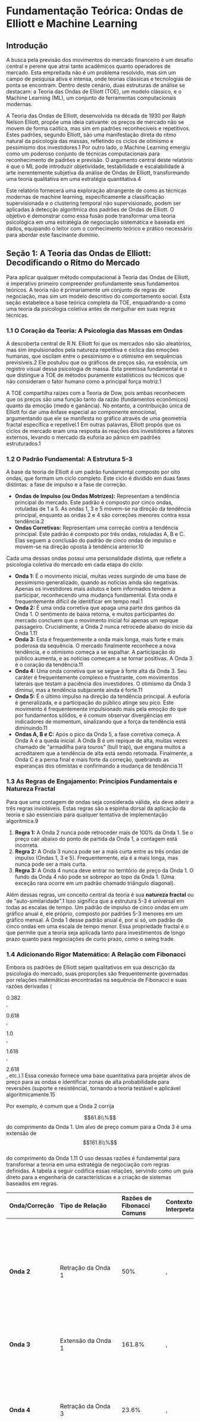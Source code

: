 

# **Fundamentação Teórica: Ondas de Elliott e Machine Learning**

## **Introdução**

A busca pela previsão dos movimentos do mercado financeiro é um desafio central e perene que atrai tanto acadêmicos quanto operadores de mercado. Esta empreitada não é um problema resolvido, mas sim um campo de pesquisa ativa e intensa, onde teorias clássicas e tecnologias de ponta se encontram. Dentro deste cenário, duas estruturas de análise se destacam: a Teoria das Ondas de Elliott (TOE), um modelo clássico, e o Machine Learning (ML), um conjunto de ferramentas computacionais modernas.

A Teoria das Ondas de Elliott, desenvolvida na década de 1930 por Ralph Nelson Elliott, propõe uma ideia cativante: os preços de mercado não se movem de forma caótica, mas sim em padrões reconhecíveis e repetitivos. Estes padrões, segundo Elliott, são uma manifestação direta do ritmo natural da psicologia das massas, refletindo os ciclos de otimismo e pessimismo dos investidores.1 Por outro lado, o Machine Learning emergiu como um poderoso conjunto de técnicas computacionais para reconhecimento de padrões e previsão. O argumento central deste relatório é que o ML pode introduzir objetividade, testabilidade e escalabilidade à arte inerentemente subjetiva da análise de Ondas de Elliott, transformando uma teoria qualitativa em uma estratégia quantitativa.4

Este relatório fornecerá uma exploração abrangente de como as técnicas modernas de machine learning, especificamente a classificação supervisionada e o clustering temporal não supervisionado, podem ser aplicadas à detecção algorítmica dos padrões de Ondas de Elliott. O objetivo é demonstrar como essa fusão pode transformar uma teoria psicológica em uma estratégia de negociação sistemática e baseada em dados, equipando o leitor com o conhecimento teórico e prático necessário para abordar este fascinante domínio.

## **Seção 1: A Teoria das Ondas de Elliott: Decodificando o Ritmo do Mercado**

Para aplicar qualquer método computacional à Teoria das Ondas de Elliott, é imperativo primeiro compreender profundamente seus fundamentos teóricos. A teoria não é primariamente um conjunto de regras de negociação, mas sim um modelo descritivo do comportamento social. Esta seção estabelece a base teórica completa da TOE, enquadrando-a como uma teoria da psicologia coletiva antes de mergulhar em suas regras técnicas.

### **1.1 O Coração da Teoria: A Psicologia das Massas em Ondas**

A descoberta central de R.N. Elliott foi que os mercados não são aleatórios, mas sim impulsionados pela natureza repetitiva e cíclica das emoções humanas, que oscilam entre o pessimismo e o otimismo em sequências previsíveis.2 Ele postulou que os gráficos de preços são, na essência, um registro visual dessa psicologia de massa. Esta premissa fundamental é o que distingue a TOE de métodos puramente estatísticos ou técnicos que não consideram o fator humano como a principal força motriz.1

A TOE compartilha raízes com a Teoria de Dow, pois ambas reconhecem que os preços são uma função tanto da razão (fundamentos econômicos) quanto da emoção (medo e ganância). No entanto, a contribuição única de Elliott foi dar uma ênfase especial ao componente emocional, argumentando que ele se manifesta no gráfico através de uma geometria fractal específica e repetível.1 Em outras palavras, Elliott propôs que os ciclos de mercado eram uma resposta às reações dos investidores a fatores externos, levando o mercado da euforia ao pânico em padrões estruturados.1

### **1.2 O Padrão Fundamental: A Estrutura 5-3**

A base da teoria de Elliott é um padrão fundamental composto por oito ondas, que formam um ciclo completo. Este ciclo é dividido em duas fases distintas: a fase de impulso e a fase de correção.

* **Ondas de Impulso (ou Ondas Motrizes):** Representam a tendência principal do mercado. Este padrão é composto por cinco ondas, rotuladas de 1 a 5\. As ondas 1, 3 e 5 movem-se na direção da tendência principal, enquanto as ondas 2 e 4 são correções menores contra essa tendência.2  
* **Ondas Corretivas:** Representam uma correção contra a tendência principal. Este padrão é composto por três ondas, rotuladas A, B e C. Elas seguem a conclusão do padrão de cinco ondas de impulso e movem-se na direção oposta à tendência anterior.10

Cada uma dessas ondas possui uma personalidade distinta, que reflete a psicologia coletiva do mercado em cada etapa do ciclo:

* **Onda 1:** É o movimento inicial, muitas vezes surgindo de uma base de pessimismo generalizado, quando as notícias ainda são negativas. Apenas os investidores mais astutos e bem informados tendem a participar, reconhecendo uma mudança fundamental. Esta onda é frequentemente difícil de identificar em tempo real.1  
* **Onda 2:** É uma onda corretiva que apaga uma parte dos ganhos da Onda 1\. O sentimento de baixa retorna, e muitos participantes do mercado concluem que o movimento inicial foi apenas um repique passageiro. Crucialmente, a Onda 2 nunca retrocede abaixo do início da Onda 1\.11  
* **Onda 3:** Esta é frequentemente a onda mais longa, mais forte e mais poderosa da sequência. O mercado finalmente reconhece a nova tendência, e o otimismo começa a se espalhar. A participação do público aumenta, e as notícias começam a se tornar positivas. A Onda 3 é o coração da tendência.11  
* **Onda 4:** Uma onda corretiva que se segue à forte alta da Onda 3\. Seu caráter é frequentemente complexo e frustrante, com movimentos laterais que testam a paciência dos investidores. O otimismo da Onda 3 diminui, mas a tendência subjacente ainda é forte.11  
* **Onda 5:** É o último impulso na direção da tendência principal. A euforia é generalizada, e a participação do público atinge seu pico. Este movimento é frequentemente impulsionado mais pela emoção do que por fundamentos sólidos, e é comum observar divergências em indicadores de momentum, sinalizando que a força da tendência está diminuindo.11  
* **Ondas A, B e C:** Após o pico da Onda 5, a fase corretiva começa. A Onda A é a queda inicial. A Onda B é um repique de alta, muitas vezes chamado de "armadilha para touros" (bull trap), que engana muitos a acreditarem que a tendência de alta está sendo retomada. Finalmente, a Onda C é a perna final e mais forte da correção, quebrando as esperanças dos otimistas e confirmando a mudança de tendência.11

### **1.3 As Regras de Engajamento: Princípios Fundamentais e Natureza Fractal**

Para que uma contagem de ondas seja considerada válida, ela deve aderir a três regras invioláveis. Estas regras são a espinha dorsal da aplicação da teoria e são essenciais para qualquer tentativa de implementação algorítmica.9

1. **Regra 1:** A Onda 2 nunca pode retroceder mais de 100% da Onda 1\. Se o preço cair abaixo do ponto de partida da Onda 1, a contagem está incorreta.  
2. **Regra 2:** A Onda 3 nunca pode ser a mais curta entre as três ondas de impulso (Ondas 1, 3 e 5). Frequentemente, ela é a mais longa, mas nunca pode ser a mais curta.  
3. **Regra 3:** A Onda 4 nunca deve entrar no território de preço da Onda 1\. O fundo da Onda 4 não pode se sobrepor ao topo da Onda 1\. (Uma exceção rara ocorre em um padrão chamado triângulo diagonal).

Além dessas regras, um conceito central da teoria é sua **natureza fractal** ou de "auto-similaridade".1 Isso significa que a estrutura 5-3 é universal em todas as escalas de tempo. Um padrão de impulso de cinco ondas em um gráfico anual é, ele próprio, composto por padrões 5-3 menores em um gráfico mensal. A Onda 1 desse padrão anual é, por si só, um padrão de cinco ondas em uma escala de tempo menor. Essa propriedade fractal é o que permite que a teoria seja aplicada tanto para investimentos de longo prazo quanto para negociações de curto prazo, como o swing trade.

### **1.4 Adicionando Rigor Matemático: A Relação com Fibonacci**

Embora os padrões de Elliott sejam qualitativos em sua descrição da psicologia do mercado, suas proporções são frequentemente governadas por relações matemáticas encontradas na sequência de Fibonacci e suas razões derivadas (

0.382  
,

0.618  
,

1.0  
,

1.618  
,

2.618  
, etc.).1 Essa conexão fornece uma base quantitativa para projetar alvos de preço para as ondas e identificar zonas de alta probabilidade para reversões (suporte e resistência), tornando a teoria testável e aplicável algoritmicamente.15

Por exemplo, é comum que a Onda 2 corrija

$$61.8\\%$$do comprimento da Onda 1\. Um alvo de preço comum para a Onda 3 é uma extensão de$$161.8\\%$$  
do comprimento da Onda 1\.11 O uso dessas razões é fundamental para transformar a teoria em uma estratégia de negociação com regras definidas. A tabela a seguir codifica essas relações, servindo como um guia direto para a engenharia de características e a criação de sistemas baseados em regras.

| Onda/Correção | Tipo de Relação | Razões de Fibonacci Comuns | Contexto e Interpretação |  |  |  |  |  |  |
| :---- | :---- | :---- | :---- | :---- | :---- | :---- | :---- | :---- | :---- |
| **Onda 2** | Retração da Onda 1 | 50% | , | 61.8% | , | 78.6% | Uma retração profunda é comum, pois o otimismo inicial desaparece. É considerado um ponto de entrada chave para a tendência principal.11 |  |  |
| **Onda 3** | Extensão da Onda 1 | 161.8% | , | 261.8% | , | 423.6% | A onda mais forte. Uma Onda 2 superficial (ex: | 38.2% | ) frequentemente leva a uma Onda 3 forte e estendida.11 |
| **Onda 4** | Retração da Onda 3 | 23.6% | , | 38.2% | Geralmente uma retração superficial, refletindo a força da tendência subjacente. Não deve se sobrepor à Onda 1\.15 |  |  |  |  |
| **Onda 5** | Extensão/Igualdade | 61.8% | , | 100% | , | 161.8% | da Onda 1 | Pode ter o mesmo tamanho da Onda 1 ou ser uma extensão. Divergências em indicadores são comuns aqui. |  |
| **Onda A** | Correção | Comprimento semelhante à Onda 5 | O primeiro sinal de uma mudança de tendência. |  |  |  |  |  |  |
| **Onda B** | Retração da Onda A | 38.2% | , | 50% | , | 61.8% | A "armadilha de touros" em uma tendência de baixa. Engana os participantes do mercado. |  |  |
| **Onda C** | Extensão da Onda A | 100% | , | 161.8% | O movimento corretivo final e decisivo. |  |  |  |  |

### **1.5 Uma Visão Equilibrada: Subjetividade Inerente e Críticas**

Apesar de sua estrutura elegante, a principal crítica à Teoria das Ondas de Elliott é sua subjetividade inerente. Diferentes analistas, olhando para o mesmo gráfico, podem chegar a contagens de ondas completamente diferentes, resultando em previsões conflitantes e tornando a teoria difícil de ser refutada cientificamente.7 Essa flexibilidade na interpretação é tanto uma força (permitindo adaptação) quanto sua maior fraqueza (falta de rigor).

Estudos acadêmicos também lançaram dúvidas sobre seu poder preditivo. Uma tese de mestrado da UFSM, por exemplo, concluiu que a analogia entre o comportamento das massas e a sequência de Fibonacci se mostrou incapaz de prever as oscilações do mercado durante uma crise econômica.17 Esta crítica é crucial, pois destaca o desafio que um projeto de ML nesta área busca resolver.

É exatamente nesta contradição central que reside a oportunidade para a aplicação de machine learning. A TOE é um modelo psicológico poderoso, mas sua aplicação prática é, em grande parte, uma forma de arte. O objetivo central da aplicação de ML é tentar transformar essa arte em uma ciência. Ao criar regras objetivas baseadas nos princípios e nas relações de Fibonacci, e ao testá-las sistematicamente em grandes volumes de dados, é possível validar ou refutar a utilidade prática da teoria de uma maneira que a análise manual nunca poderia. Este projeto, portanto, não é apenas sobre construir um robô de negociação, mas sobre conduzir uma investigação científica sobre a validade de uma teoria financeira fundamental.

## **Seção 2: A Abordagem Supervisionada: Ensinando Máquinas a Reconhecer Ondas**

A abordagem supervisionada de machine learning oferece um caminho direto para automatizar o reconhecimento de padrões de Elliott. A ideia é "ensinar" um algoritmo a identificar ondas da mesma forma que um analista humano faria, mas com a velocidade, escala e objetividade de uma máquina. Esta seção detalha como o problema de reconhecimento de padrões da TOE pode ser enquadrado como uma tarefa de aprendizado supervisionado e revisa os métodos e descobertas da literatura acadêmica.

### **2.1 Formulação do Problema: Do Gráfico à Classificação**

O primeiro passo para aplicar o aprendizado supervisionado é transformar o problema de análise gráfica em um problema de classificação matemática. O processo funciona da seguinte forma: um segmento de dados históricos de preços (uma "janela" de tempo, por exemplo, 60 dias de dados de fechamento) torna-se a entrada do modelo, representada por um vetor de características X. O rótulo "correto" da Onda de Elliott para essa janela (por exemplo, "Onda 3", "Onda C", "Não é uma onda de Elliott") torna-se a saída alvo, ou a classe, Y.12

O objetivo, então, é treinar um modelo de classificação, uma função f, que aprenda a mapear as entradas para as saídas, de modo que f(X)≈Y. Essencialmente, estamos tratando o reconhecimento de ondas como um problema de classificação multicasse, onde cada tipo de onda é uma classe distinta.

### **2.2 O Pipeline Metodológico**

A construção de um modelo supervisionado eficaz segue um pipeline bem definido, mas cada etapa apresenta desafios únicos no contexto da TOE.

#### **2.2.1 Rotulagem de Dados: O Calcanhar de Aquiles**

A etapa mais crítica e, sem dúvida, a mais difícil na abordagem supervisionada é a criação do conjunto de dados rotulado. Isso exige que um ou mais analistas especialistas em Ondas de Elliott analisem manualmente vastas quantidades de dados históricos de preços e atribuam um rótulo de onda a cada segmento de tempo relevante.18

Aqui reside uma implicação profunda da subjetividade da TOE. A qualidade e a consistência do modelo de machine learning são fundamentalmente limitadas pela qualidade e consistência do especialista humano que rotula os dados. Se o especialista for inconsistente, tendencioso ou simplesmente cometer erros, o modelo aprenderá essas falhas perfeitamente. Isso cria um potencial problema de lógica circular: o modelo é treinado para replicar a subjetividade de um humano, em vez de descobrir uma verdade objetiva no mercado. Este é o clássico problema de "lixo entra, lixo sai" (Garbage In, Garbage Out), e representa a maior barreira para a criação de um modelo supervisionado verdadeiramente robusto e confiável para a TOE.9

#### **2.2.2 Engenharia de Características: Tornando as Ondas Legíveis para Máquinas**

Alimentar o modelo com dados brutos de preços raramente é a abordagem mais eficaz. Em vez disso, é necessário realizar a engenharia de características (feature engineering), que consiste em criar variáveis de entrada que capturem as *características* distintivas das ondas.

* **Características Básicas:** Métricas estatísticas simples (média, desvio padrão, etc.) e indicadores técnicos populares como o MACD (Moving Average Convergence Divergence), o Estocástico e o RSI (Relative Strength Index) podem ser usados como características. Esses indicadores já são projetados para capturar momentum, sobrecompra/sobrevenda e tendências, que são conceitos alinhados com a psicologia das ondas.18  
* **Características Avançadas (Transformada Rápida de Fourier \- FFT):** Uma técnica mais sofisticada é o uso da Transformada Rápida de Fourier (FFT). A FFT converte uma série temporal do domínio do tempo para o domínio da frequência. Os coeficientes da FFT resultantes atuam como uma "impressão digital" da forma geral do padrão de onda. Padrões de impulso rápidos podem ter componentes de alta frequência diferentes de padrões de correção lentos e laterais. Esses coeficientes podem então ser usados como um vetor de características de entrada para um modelo, como uma Rede Neural, que pode aprender a associar essas "impressões digitais" de frequência aos rótulos de onda correspondentes.21

### **2.3 Algoritmos na Prática: SVMs e Redes Neurais**

Dois tipos de algoritmos de aprendizado supervisionado são comumente citados na literatura para esta tarefa: Máquinas de Vetores de Suporte (SVM) e Redes Neurais (NN).

* **Máquinas de Vetores de Suporte (SVMs):** O conceito central de uma SVM é encontrar um hiperplano ótimo que melhor separe as diferentes classes (os padrões de onda) em um espaço de características de alta dimensão.22 As SVMs são particularmente poderosas porque se baseiam em uma sólida teoria estatística (Minimização do Risco Estrutural), o que as torna menos propensas a overfitting em comparação com outros métodos, especialmente quando o número de características é grande e o conjunto de dados de treinamento não é massivo.23 Vários estudos relatam sucesso na aplicação de SVMs para a previsão de tendências baseada em padrões de Elliott, com alguns artigos reivindicando taxas de precisão superiores a 90%.4  
* **Redes Neurais (NNs) e Deep Learning:** As Redes Neurais Artificiais (RNAs) são modelos computacionais inspirados no cérebro humano, capazes de aprender relações complexas e não-lineares diretamente dos dados.12 Usando um algoritmo de treinamento como o backpropagation, elas ajustam seus pesos internos para minimizar o erro de previsão.12 Modelos mais avançados de Deep Learning, como Redes Neurais Convolucionais (CNNs) e Redes Neurais Recorrentes (como LSTMs), podem extrair características hierárquicas automaticamente dos dados, potencialmente reduzindo a necessidade de engenharia manual de características.5 A literatura mostra o uso de NNs, frequentemente em conjunto com a FFT, para reconhecer padrões de Elliott e prever a direção subsequente do mercado.12

### **2.4 Avaliando o Sucesso: Desempenho e Limitações Chave**

Uma síntese da literatura acadêmica revela um quadro misto. Muitos artigos de pesquisa publicados relatam taxas de sucesso impressionantemente altas, frequentemente acima de 70% e, em alguns casos, ultrapassando 90% na previsão da direção da tendência após o reconhecimento de um padrão de Elliott.4

No entanto, é crucial justapor esses resultados otimistas com as conclusões mais sóbrias de trabalhos como a tese da UFSM.17 Este estudo não apenas considerou a TOE ineficaz para prever movimentos durante uma crise, mas também destacou um problema comum em modelagem: redes neurais que apresentaram um desempenho superior no treinamento falharam na etapa mais crucial de validação em dados não vistos.

Essa contradição sugere que muitos dos modelos publicados podem ser *frágeis*. Eles podem estar superajustados (overfitted) a um conjunto de dados específico ou a um regime de mercado particular (por exemplo, um mercado de alta estável e com baixa volatilidade). Quando a estrutura do mercado muda — um fenômeno conhecido como *concept drift* 28 — os padrões aprendidos pelo modelo perdem sua validade, e o desempenho do sistema degrada-se catastroficamente. Isso ressalta a necessidade absoluta de técnicas de validação robustas que simulem o desempenho no mundo real. Em vez de uma simples divisão treino-teste, métodos como a

**Otimização Walk-Forward** 30 são essenciais. Nesta abordagem, o modelo é treinado em um período de dados passados, testado no período seguinte e, em seguida, o processo é repetido, deslizando a janela de treinamento para a frente. Isso garante que o modelo seja continuamente reavaliado e retreinado em dados novos, forçando-o a se adaptar às dinâmicas de mercado em constante mudança.

## **Seção 3: O Paradigma Não Supervisionado: Descobrindo Padrões a Partir dos Dados**

Enquanto a abordagem supervisionada tenta ensinar a máquina a replicar o conhecimento de um especialista, a abordagem não supervisionada adota uma filosofia fundamentalmente diferente. Ela busca descobrir padrões e estruturas intrínsecas nos dados sem qualquer conhecimento prévio ou rótulos. Esta seção apresenta o aprendizado não supervisionado, especificamente o clustering temporal, como uma alternativa mais exploratória e potencialmente mais robusta, que contorna as armadilhas da rotulagem manual.

### **3.1 Uma Nova Filosofia: Encontrando Estrutura sem Pré-Rotulagem**

O aprendizado não supervisionado é uma classe de algoritmos de ML que analisa dados de entrada não rotulados para encontrar padrões ocultos ou estruturas intrínsecas.31 A filosofia aqui é de descoberta, não de replicação. Em vez de dizer à máquina: "Estes são os padrões de Elliott, encontre-os" (abordagem supervisionada), a pergunta torna-se: "Quais padrões recorrentes existem nestes dados de preço?" (abordagem não supervisionada).

Este método oferece uma vantagem científica significativa: ele evita o viés do especialista humano introduzido na etapa de rotulagem. Ao permitir que os dados "falem por si mesmos", podemos descobrir os arquétipos de comportamento de mercado que realmente existem na série temporal, em vez de forçar os dados a se encaixarem em um modelo teórico pré-concebido. Isso torna a abordagem não supervisionada um ponto de partida mais objetivo e cientificamente sólido para a análise de padrões.

### **3.2 Técnica Fundamental: Clustering K-Means para Agrupamento de Padrões**

Uma das técnicas de aprendizado não supervisionado mais populares e fundamentais é o clustering, e o algoritmo K-Means é um dos seus principais representantes. O processo de clustering com K-Means pode ser aplicado a séries temporais financeiras da seguinte maneira 32:

1. **Preparação dos Dados:** A série temporal de preços é dividida em janelas de tempo sobrepostas de um comprimento fixo (por exemplo, janelas de 30 dias de dados OHLC). Cada uma dessas janelas é um "ponto de dados" a ser clusterizado.  
2. **Escolha de K:** O analista define o número de clusters, K, que deseja encontrar. Este é um hiperparâmetro importante.  
3. **Inicialização:** O algoritmo inicializa aleatoriamente K pontos no espaço de dados. Estes pontos são chamados de "centroides".  
4. **Atribuição:** Cada janela de tempo (ponto de dados) é atribuída ao centroide mais próximo, com base em uma métrica de distância.  
5. **Atualização:** Os centroides são recalculados como a média de todos os pontos de dados (janelas) atribuídos a eles. O novo centroide representa o "padrão médio" daquele cluster.  
6. **Iteração:** Os passos 4 e 5 são repetidos até que as atribuições dos clusters não mudem mais, significando que o algoritmo convergiu.

Ao final do processo, temos K grupos de janelas de tempo, onde cada grupo contém padrões de preço com formas semelhantes. Esta técnica tem sido usada para agrupar barras diárias de OHLC ou subsequências mais longas de preços para encontrar "padrões gráficos" recorrentes.36

### **3.3 O Desafio da Série Temporal: Por que a Distância Euclidiana Falha e o DTW Triunfa**

A aplicação direta do K-Means a séries temporais revela uma falha crítica. A métrica de distância padrão usada pela maioria das implementações de clustering é a **Distância Euclidiana**. Esta métrica mede a distância ponto a ponto entre duas séries nos mesmos instantes de tempo. O problema é que ela é extremamente sensível a pequenos desalinhamentos, deslocamentos ou distorções no eixo do tempo.

Imagine dois padrões de impulso de alta. Um se desenvolve ao longo de 20 dias, e o outro, uma versão ligeiramente mais rápida, se desenvolve em 18 dias. Embora visualmente idênticos em forma, a Distância Euclidiana os consideraria muito "distantes" um do outro, pois os picos e vales não se alinham perfeitamente no tempo. Isso levaria o algoritmo de clustering a colocá-los em grupos separados, falhando em reconhecer sua semelhança estrutural.

A solução para este problema é usar uma métrica de distância projetada especificamente para séries temporais: o **Dynamic Time Warping (DTW)**. O DTW é um algoritmo que encontra o alinhamento não-linear ótimo entre duas séries temporais. Ele "estica" ou "comprime" o eixo do tempo de uma série para que ela se alinhe da melhor forma possível com a outra, minimizando a distância entre elas.38 O DTW é, portanto, invariante a deslocamentos e distorções no tempo, permitindo que ele reconheça padrões com formas semelhantes, mesmo que ocorram em velocidades diferentes. Esta capacidade é fundamental para o "clustering temporal" e é a chave para uma implementação bem-sucedida.

| Característica | Distância Euclidiana | Dynamic Time Warping (DTW) |
| :---- | :---- | :---- |
| **Princípio Central** | Mede a distância ponto a ponto em instantes de tempo idênticos. | Encontra o alinhamento não-linear ótimo entre duas séries para minimizar a distância. |
| **Manuseio de Deslocamentos Temporais** | Ruim. Considera padrões deslocados no tempo como altamente dissimilares. | Excelente. Invariante a deslocamentos e escalonamento no eixo do tempo. |
| **Custo Computacional** | Baixo (tempo linear, O(n)). | Alto (tempo quadrático, O(n2)). Existem aproximações mais rápidas. |
| **Caso de Uso** | Adequado para vetores de características estáticos. | Essencial para comparar formas de séries temporais (ex: fala, ECG, padrões financeiros). |
| **Exemplo Financeiro** | Falharia em agrupar um padrão "Ombro-Cabeça-Ombro" que se forma em 20 dias com um que se forma em 25 dias. | Agruparia com sucesso os dois padrões "Ombro-Cabeça-Ombro" ao "deformar" o eixo do tempo para um alinhamento ideal. |

### **3.4 Dos Clusters à Análise: Interpretação e Insight**

Uma vez que o processo de clustering (usando K-Means com DTW) está completo, a etapa final é a análise e interpretação humana. O resultado do algoritmo são K clusters, cada um representado por seu centroide. O centroide de um cluster é a "média" de todas as janelas de tempo naquele grupo e, portanto, representa o padrão arquetípico ou a forma média daquele cluster.36

O trabalho do analista é examinar visualmente esses centroides e interpretá-los através da lente das teorias financeiras.

* Algum dos centroides se parece com uma Onda de Impulso clássica da TOE?  
* Outro se assemelha a uma correção lateral (flat)?  
* Existem clusters que correspondem a padrões gráficos clássicos, como "topos duplos" ou "fundos duplos"?40

Este processo permite a descoberta de regimes de mercado significativos, impulsionada pelos próprios dados. Uma vez que esses clusters de padrões são identificados e interpretados, eles podem ser usados para construir modelos preditivos ou regras de negociação. Por exemplo, pode-se analisar o comportamento médio do preço nos dias seguintes à ocorrência de um padrão de um determinado cluster para estimar probabilidades de movimentos futuros.

## **Seção 4: Síntese e Roteiro de Apresentação**

Após explorar as abordagens supervisionada e não supervisionada, esta seção sintetiza os resultados, compara os dois métodos e fornece um roteiro detalhado e prático para a apresentação do grupo, juntamente com uma recomendação estratégica para a implementação do projeto.

### **4.1 Uma Análise Comparativa dos Métodos**

As duas abordagens de machine learning oferecem caminhos distintos para a análise de padrões de Elliott, cada uma com seus próprios pontos fortes e fracos.

* **Abordagem Supervisionada:**  
  * **Prós:** Pode ser altamente precisa se existir um conjunto de dados rotulado de alta qualidade. O modelo resultante prevê diretamente uma categoria de onda específica (ex: "Onda 3"), o que é fácil de interpretar.  
  * **Contras:** Totalmente dependente de rótulos de especialistas, que são subjetivos, demorados para criar e potencialmente falhos. Os modelos são frágeis e propensos a falhas quando os regimes de mercado mudam (baixa robustez a *concept drift*).  
* **Abordagem Não Supervisionada:**  
  * **Prós:** É objetiva e orientada pelos dados, descobrindo padrões que realmente existem na série temporal e evitando o viés humano. Com o uso do DTW, é mais robusta a variações na forma e na duração dos padrões.  
  * **Contras:** Não produz diretamente rótulos preditivos; requer uma segunda etapa de interpretação humana para dar sentido aos clusters. É computacionalmente mais cara, especialmente com o DTW.


### **4.3 Um Caminho Prático a Seguir: Estratégia de Implementação**

Para um projeto acadêmico, a recomendação estratégica é focar na **abordagem de clustering não supervisionado (K-Means com DTW)**. A justificativa para esta recomendação é pragmática e cientificamente sólida. A abordagem supervisionada, embora conceitualmente direta, depende de um passo metodologicamente falho e extremamente trabalhoso: a criação de um grande conjunto de dados rotulado manualmente. Este passo não é apenas um gargalo de tempo, mas também introduz um viés fundamental que compromete a validade dos resultados.

Em contraste, a abordagem não supervisionada é mais viável. Ela não requer rotulagem prévia e produz resultados tangíveis e orientados pelos dados (os clusters e seus centroides) que podem ser analisados e apresentados de forma eficaz. Permite que o grupo realize uma investigação científica genuína sobre os padrões que existem nos dados, em vez de apenas tentar replicar a análise subjetiva de um especialista.

## **Conclusão**

A fusão da Teoria das Ondas de Elliott, um modelo clássico da psicologia de mercado, com as técnicas modernas de ciência de dados representa uma fronteira fascinante na análise financeira. Este relatório demonstrou como as abordagens de machine learning, tanto supervisionadas quanto não supervisionadas, podem ser aplicadas para trazer rigor quantitativo e escalabilidade a uma teoria inerentemente qualitativa.

A abordagem supervisionada oferece a promessa de classificação direta de ondas, mas é limitada pela subjetividade da rotulagem humana e pela fragilidade dos modelos resultantes. A abordagem não supervisionada, particularmente o clustering temporal com Dynamic Time Warping, surge como um método mais robusto e cientificamente sólido, permitindo a descoberta de padrões arquetípicos diretamente dos dados, livre de vieses pré-concebidos.

É crucial entender que o objetivo final dessas ferramentas algorítmicas não é criar uma "máquina de dinheiro" totalmente autônoma, mas sim aumentar a análise humana. Elas fornecem os meios para escanear milhares de ativos em busca de padrões de alta probabilidade, filtrar vieses cognitivos e testar hipóteses de negociação em escala. Em última análise, elas capacitam o trader e o analista com insights orientados por dados, transformando a arte da análise de gráficos em uma disciplina mais próxima da ciência.

#### **Works cited**

1. Ondas de Elliott: conheça a teoria \- Fast Trade, accessed on June 23, 2025, [https://plataformafasttrade.com.br/blog/como-identificar-as-ondas-de-elliott-e-entender-a-teoria/](https://plataformafasttrade.com.br/blog/como-identificar-as-ondas-de-elliott-e-entender-a-teoria/)  
2. Ondas de Elliott: de forma fácil e prática \- Nelogica Análise Técnica, accessed on June 23, 2025, [https://blog.nelogica.com.br/ondas-de-elliott-de-forma-facil-e-pratica/](https://blog.nelogica.com.br/ondas-de-elliott-de-forma-facil-e-pratica/)  
3. Compreendendo a Teoria das Ondas de Elliott: guia dos ciclos de mercado \- Earn2Trade, accessed on June 23, 2025, [https://www.earn2trade.com/blog/pt/principio-da-onda-de-elliott/](https://www.earn2trade.com/blog/pt/principio-da-onda-de-elliott/)  
4. An algorithm for Elliott Waves pattern detection | Request PDF \- ResearchGate, accessed on June 23, 2025, [https://www.researchgate.net/publication/322460091\_An\_algorithm\_for\_Elliott\_Waves\_pattern\_detection](https://www.researchgate.net/publication/322460091_An_algorithm_for_Elliott_Waves_pattern_detection)  
5. An Improved Deep-Learning-Based Financial Market Forecasting Model in the Digital Economy \- MDPI, accessed on June 23, 2025, [https://www.mdpi.com/2227-7390/11/6/1466](https://www.mdpi.com/2227-7390/11/6/1466)  
6. Recognition of Patterns With Fractal Structure in Time Series \- IGI Global, accessed on June 23, 2025, [https://www.igi-global.com/chapter/recognition-of-patterns-with-fractal-structure-in-time-series/196961](https://www.igi-global.com/chapter/recognition-of-patterns-with-fractal-structure-in-time-series/196961)  
7. Ondas de Elliot: entendendo os padrões de mercado \- Nord Investimentos, accessed on June 23, 2025, [https://www.nordinvestimentos.com.br/blog/ondas-de-elliot-entendendo-os-padroes-de-mercado-atraves-da-teoria-de-ondas/](https://www.nordinvestimentos.com.br/blog/ondas-de-elliot-entendendo-os-padroes-de-mercado-atraves-da-teoria-de-ondas/)  
8. Como a Teoria das Ondas de Elliott Pode Ajudar na Analise dos Mercados \- Hantec Markets, accessed on June 23, 2025, [https://hmarkets.com/pt/blog/teoria-das-ondas-de-elliott/](https://hmarkets.com/pt/blog/teoria-das-ondas-de-elliott/)  
9. Teoria das Ondas de Elliott: Superestimada ou Subestimada? \- EBC Financial Group, accessed on June 23, 2025, [https://www.ebc.com/pt/forex/197047.html](https://www.ebc.com/pt/forex/197047.html)  
10. Ondas de Elliott: aprenda o que são e como usar na análise técnica \- \- SmarttBot, accessed on June 23, 2025, [https://smarttbot.com/trader/voce-sabe-o-que-sao-ondas-de-elliot/](https://smarttbot.com/trader/voce-sabe-o-que-sao-ondas-de-elliot/)  
11. Dominando a onda de Elliott: prevendo as ondas 3 e 5 com base nas retrações da onda 2 | sailortrades no Binance Square, accessed on June 23, 2025, [https://www.binance.com/pt-BR/square/post/12860693433586](https://www.binance.com/pt-BR/square/post/12860693433586)  
12. Multi-classifier based on Elliott wave's recognition \- ResearchGate, accessed on June 23, 2025, [https://www.researchgate.net/publication/257312966\_Multi-classifier\_based\_on\_Elliott\_wave's\_recognition](https://www.researchgate.net/publication/257312966_Multi-classifier_based_on_Elliott_wave's_recognition)  
13. Fibonacci e Ondas de Elliot \- Livreto | PDF \- Scribd, accessed on June 23, 2025, [https://pt.scribd.com/document/472344967/Fibonacci-e-ondas-de-Elliot-livreto](https://pt.scribd.com/document/472344967/Fibonacci-e-ondas-de-Elliot-livreto)  
14. Market Prices Trend Forecasting Supported By Elliott Wave's Theory \- EUDL, accessed on June 23, 2025, [https://eudl.eu/pdf/10.4108/eai.27-2-2017.152341](https://eudl.eu/pdf/10.4108/eai.27-2-2017.152341)  
15. Ondas de Elliott: saiba o que são, como utilizar e contagem, accessed on June 23, 2025, [https://cmcapital.com.br/blog/ondas-de-elliott/](https://cmcapital.com.br/blog/ondas-de-elliott/)  
16. Aplicação do princípio das ondas de Elliott à bolsa portuguesa \- repositorio@ipl.pt, accessed on June 23, 2025, [https://repositorio.ipl.pt/entities/publication/3edf10f4-f9db-40f2-a37c-369cf6f5f44b](https://repositorio.ipl.pt/entities/publication/3edf10f4-f9db-40f2-a37c-369cf6f5f44b)  
17. Metadados do item: Previsão do mercado acionário por meio de ..., accessed on June 23, 2025, [https://bdtd.ibict.br/vufind/Record/UFSM\_cc63e67a333faad63afd5a0ea7f22b83](https://bdtd.ibict.br/vufind/Record/UFSM_cc63e67a333faad63afd5a0ea7f22b83)  
18. Predicting Stock Market Trends of Iran Using Elliott Wave Oscillation and Relative Strength Index, accessed on June 23, 2025, [https://jfr.ut.ac.ir/m/article\_82176.html?lang=en](https://jfr.ut.ac.ir/m/article_82176.html?lang=en)  
19. Vladyslav Kabachii Roman Maslii Serhii Kozlovskyi Oleksandr Dronchack \- Neuro-Fuzzy Modeling Techniques in Economics, accessed on June 23, 2025, [https://nfmte.kneu.ua/download/2023/12.07/Identifying%20moments%20of%20decision%20making%20on%20trade%20in%20financial%20time%20series%20using%20fuzzy%20cluster%20analysis.pdf](https://nfmte.kneu.ua/download/2023/12.07/Identifying%20moments%20of%20decision%20making%20on%20trade%20in%20financial%20time%20series%20using%20fuzzy%20cluster%20analysis.pdf)  
20. 2019 Mustafa Ozorhan | PDF | Time Series | Foreign Exchange Market \- Scribd, accessed on June 23, 2025, [https://www.scribd.com/document/468043109/2019-Mustafa-Ozorhan](https://www.scribd.com/document/468043109/2019-Mustafa-Ozorhan)  
21. (PDF) Elliott Wave Prediction Using a Neural Network and Its ..., accessed on June 23, 2025, [https://www.researchgate.net/publication/382635050\_Elliott\_Wave\_Prediction\_Using\_a\_Neural\_Network\_and\_Its\_Application\_to\_The\_Formation\_of\_Investment\_Portfolios\_on\_The\_Indonesian\_Stock\_Exchange](https://www.researchgate.net/publication/382635050_Elliott_Wave_Prediction_Using_a_Neural_Network_and_Its_Application_to_The_Formation_of_Investment_Portfolios_on_The_Indonesian_Stock_Exchange)  
22. Using SVM with Financial Statement Analysis for Prediction of Stocks \- CSUSB ScholarWorks, accessed on June 23, 2025, [https://scholarworks.lib.csusb.edu/cgi/viewcontent.cgi?article=1059\&context=ciima](https://scholarworks.lib.csusb.edu/cgi/viewcontent.cgi?article=1059&context=ciima)  
23. Financial time series forecasting using support vector machines, accessed on June 23, 2025, [https://c.mql5.com/forextsd/forum/35/kim2003.pdf](https://c.mql5.com/forextsd/forum/35/kim2003.pdf)  
24. Financial Forecasting Using Support Vector Machines \- CiteSeerX, accessed on June 23, 2025, [https://citeseerx.ist.psu.edu/document?repid=rep1\&type=pdf\&doi=0ebab3f4c2c949a5e1ee1ea3ae0cf3eb72353fef](https://citeseerx.ist.psu.edu/document?repid=rep1&type=pdf&doi=0ebab3f4c2c949a5e1ee1ea3ae0cf3eb72353fef)  
25. Machine learning approaches for financial time series forecasting, accessed on June 23, 2025, [https://lib.iitta.gov.ua/id/eprint/727244/1/paper47.pdf](https://lib.iitta.gov.ua/id/eprint/727244/1/paper47.pdf)  
26. News Impact on Stock Trend \- SciSpace, accessed on June 23, 2025, [https://scispace.com/pdf/news-impact-on-stock-trend-1ommp02e1h.pdf](https://scispace.com/pdf/news-impact-on-stock-trend-1ommp02e1h.pdf)  
27. Large Language Models and the Elliott Wave Principle: A Multi-Agent Deep Learning Approach to Big Data Analysis in Financial Markets \- MDPI, accessed on June 23, 2025, [https://www.mdpi.com/2076-3417/14/24/11897](https://www.mdpi.com/2076-3417/14/24/11897)  
28. Detecção de deriva em redes neurais convolucionais aplicada ao reconhecimento de intenções em frases curtas \- Adelpha Repositório Digital, accessed on June 23, 2025, [https://dspace.mackenzie.br/handle/10899/33747](https://dspace.mackenzie.br/handle/10899/33747)  
29. Stock trading rule discovery with an evolutionary trend following model | Request PDF, accessed on June 23, 2025, [https://www.researchgate.net/publication/265052969\_Stock\_trading\_rule\_discovery\_with\_an\_evolutionary\_trend\_following\_model](https://www.researchgate.net/publication/265052969_Stock_trading_rule_discovery_with_an_evolutionary_trend_following_model)  
30. philippe-ostiguy/PyBacktesting: Optimizing the Elliott Wave Theory using genetic algorithms to forecast the financial markets. \- GitHub, accessed on June 23, 2025, [https://github.com/philippe-ostiguy/PyBacktesting](https://github.com/philippe-ostiguy/PyBacktesting)  
31. Unsupervised Learning Methods for Molecular Simulation Data | Chemical Reviews, accessed on June 23, 2025, [https://pubs.acs.org/doi/10.1021/acs.chemrev.0c01195](https://pubs.acs.org/doi/10.1021/acs.chemrev.0c01195)  
32. K-Means Clustering Algorithm \- Analytics Vidhya, accessed on June 23, 2025, [https://www.analyticsvidhya.com/blog/2019/08/comprehensive-guide-k-means-clustering/](https://www.analyticsvidhya.com/blog/2019/08/comprehensive-guide-k-means-clustering/)  
33. Unveiling patterns in unlabeled data with k-means clustering \- Hex, accessed on June 23, 2025, [https://hex.tech/blog/Unveiling-patterns-in-unlabeled-data-with-k-means-clustering/](https://hex.tech/blog/Unveiling-patterns-in-unlabeled-data-with-k-means-clustering/)  
34. K means Clustering – Introduction \- GeeksforGeeks, accessed on June 23, 2025, [https://www.geeksforgeeks.org/machine-learning/k-means-clustering-introduction/](https://www.geeksforgeeks.org/machine-learning/k-means-clustering-introduction/)  
35. K Means Clustering Algorithm in Machine Learning \- Simplilearn.com, accessed on June 23, 2025, [https://www.simplilearn.com/tutorials/machine-learning-tutorial/k-means-clustering-algorithm](https://www.simplilearn.com/tutorials/machine-learning-tutorial/k-means-clustering-algorithm)  
36. K-Means Clustering of Daily OHLC Bar Data \- QuantStart, accessed on June 23, 2025, [https://www.quantstart.com/articles/k-means-clustering-of-daily-ohlc-bar-data/](https://www.quantstart.com/articles/k-means-clustering-of-daily-ohlc-bar-data/)  
37. Stock Market Analysis: A Review and Taxonomy of Prediction Techniques \- MDPI, accessed on June 23, 2025, [https://www.mdpi.com/2227-7072/7/2/26](https://www.mdpi.com/2227-7072/7/2/26)  
38. Time series motif discovery: Dimensions and applications | Request PDF \- ResearchGate, accessed on June 23, 2025, [https://www.researchgate.net/publication/264716280\_Time\_series\_motif\_discovery\_Dimensions\_and\_applications](https://www.researchgate.net/publication/264716280_Time_series_motif_discovery_Dimensions_and_applications)  
39. Using a Genetic Algorithm to Build a Volume Weighted Average Price Model in a Stock Market \- MDPI, accessed on June 23, 2025, [https://www.mdpi.com/2071-1050/13/3/1011](https://www.mdpi.com/2071-1050/13/3/1011)  
40. Trabajo de Fin de Grado Herramienta de inteligencia artificial para detectar patrones en bolsa \- riull@ull, accessed on June 23, 2025, [https://riull.ull.es/xmlui/bitstream/handle/915/29420/Herramienta%20de%20inteligencia%20artificial%20para%20detectar%20patrones%20en%20bolsa.pdf?sequence=1](https://riull.ull.es/xmlui/bitstream/handle/915/29420/Herramienta%20de%20inteligencia%20artificial%20para%20detectar%20patrones%20en%20bolsa.pdf?sequence=1)  
41. K-Means Clustering: Stop \#3 on Your DIY Data Science Roadmap \- YouTube, accessed on June 23, 2025, [https://www.youtube.com/watch?v=9Mmj8NMCqEQ](https://www.youtube.com/watch?v=9Mmj8NMCqEQ)